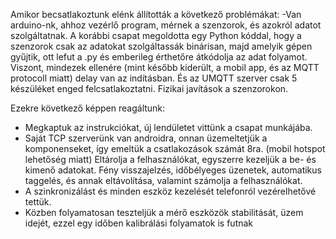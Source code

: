Amikor becsatlakoztunk elénk állították a következő problémákat:
-Van arduino-nk, ahhoz vezérlő program, mérnek a szenzorok, és azokról adatot szolgáltatnak. A korábbi csapat megoldotta egy Python kóddal, hogy a szenzorok csak az adatokat szolgáltassák binárisan, majd amelyik gépen gyűjtik, ott lefut a .py és emberileg érthetőre átkódolja az adat folyamot.
Viszont, mindezek ellenére (mint később kiderült, a mobil app, és az MQTT protocoll miatt) delay van az indításban. És az UMQTT szerver csak 5 készüléket enged felcsatlakoztatni.
Fizikai javítások a szenzorokon.

Ezekre következő képpen reagáltunk:
- Megkaptuk az instrukciókat, új lendületet vittünk a csapat munkájába. 
- Saját TCP szerverünk van androidra, onnan üzemeltetjük a komponenseket, így emeltük a csatlakozások számát 8ra. (mobil hotspot lehetőség miatt) Eltárolja a felhasználókat, egyszerre kezeljük a be- és kimenő adatokat. Fény visszajelzés, időbélyeges üzenetek, automatikus taggelés, és annak eltávolítása, valamint számolja a felhasználókat.
- A szinkronizálást és minden eszköz kezelését telefonról vezérelhetővé tettük.
- Közben folyamatosan teszteljük a mérő eszközök stabilitását, üzem idejét, ezzel egy időben kalibrálási folyamatok is futnak
<!--stackedit_data:
eyJoaXN0b3J5IjpbNzQ2ODIyMjQ4LC0yMDY1MjkzODIxXX0=
-->